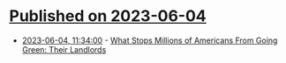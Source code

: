 # [Published on 2023-06-04](index.md)

* [2023-06-04, 11:34:00](https://news.slashdot.org/story/23/06/03/165204/what-stops-millions-of-americans-from-going-green-their-landlords?utm_source=rss1.0mainlinkanon&utm_medium=feed) - [What Stops Millions of Americans From Going Green:  Their Landlords](https://news.slashdot.org/story/23/06/03/165204/what-stops-millions-of-americans-from-going-green-their-landlords?utm_source=rss1.0mainlinkanon&utm_medium=feed)
